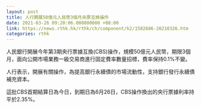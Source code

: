 ```yaml
---
layout: post
title: 人行開展50億元人民幣3個月央票互換操作
date: 2021-03-26 09:20:06.000000000 +08:00
link: https://news.rthk.hk/rthk/ch/component/k2/1582686-20210326.htm
categories: rthk
---
```


人民銀行開展今年第3期央行票據互換(CBS)操作，規模50億元人民幣，期限3個月，面向公開市場業務一級交易商進行固定費率數量招標，費率保持0.1%不變。

人行表示，開展有關操作，為提高銀行永續債的市場流動性，支持銀行發行永續債補充資本。

這批CBS首期結算日為今日，到期日為6月26日，CBS操作換出的央行票據利率持平於2.35%。
